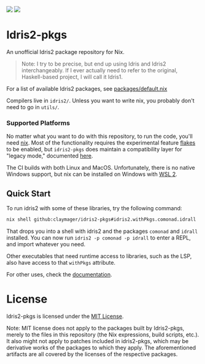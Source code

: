 [![](https://github.com/claymager/idris2-pkgs/actions/workflows/ci-ubuntu.yml/badge.svg)](https://github.com/claymager/idris2-pkgs/actions/workflows/ci-ubuntu.yml)
[![](https://github.com/claymager/idris2-pkgs/actions/workflows/ci-macos.yml/badge.svg)](https://github.com/claymager/idris2-pkgs/actions/workflows/ci-macos.yml)

# Idris2-pkgs

An unofficial Idris2 package repository for Nix.

> Note: I try to be precise, but end up using Idris and Idris2 interchangeably. If I ever actually need to refer to the original, Haskell-based project, I will call it Idris1.

For a list of available Idris2 packages, see [packages/default.nix](packages/default.nix)

Compilers live in `idris2/`. Unless you want to write nix, you probably don't need to go in `utils/`.

### Supported Platforms

No matter what you want to do with this repository, to run the code, you'll need [nix]( https://nixos.org/download.html). Most of the functionality requires the experimental feature [flakes](https://nixos.wiki/wiki/Flakes) to be enabled, but `idris2-pkgs` does maintain a compatibility layer for "legacy mode," documented [here](./docs/compat.md).

The CI builds with both Linux and MacOS. Unfortunately, there is no native Windows support, but nix can be installed on Windows with [WSL 2](https://docs.microsoft.com/en-us/windows/wsl/install-win10#step-2---check-requirements-for-running-wsl-2).

## Quick Start

To run idris2 with some of these libraries, try the following command:

```bash
nix shell github:claymager/idris2-pkgs#idris2.withPkgs.comonad.idrall
```

That drops you into a shell with idris2 and the packages `comonad` and `idrall` installed. You can now run `idris2 -p comonad -p idrall` to enter a REPL, and import whatever you need.

Other executables that need runtime access to libraries, such as the LSP, also have access to that `withPkgs` attribute.

For other uses, check the [documentation](./docs/getting-started.md).

# License

Idris2-pkgs is licensed under the [MIT License](LICENSE).

Note: MIT license does not apply to the packages built by Idris2-pkgs,
merely to the files in this repository (the Nix expressions, build
scripts, etc.). It also might not apply to patches
included in idris2-pkgs, which may be derivative works of the packages to
which they apply. The aforementioned artifacts are all covered by the
licenses of the respective packages.
